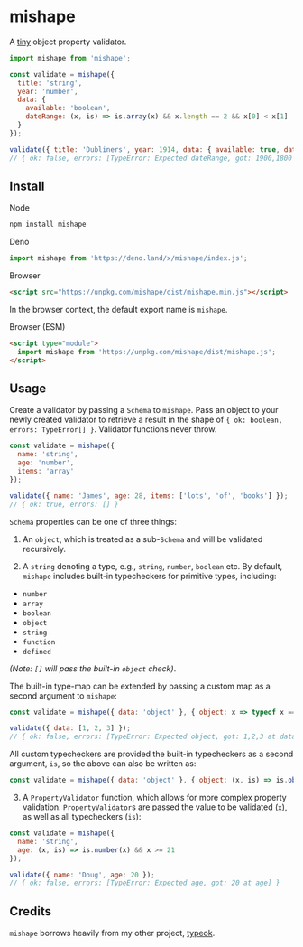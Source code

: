 # mishape

A [tiny](https://bundlephobia.com/package/mishape) object property validator.

```js
import mishape from 'mishape';

const validate = mishape({
  title: 'string',
  year: 'number',
  data: {
    available: 'boolean',
    dateRange: (x, is) => is.array(x) && x.length == 2 && x[0] < x[1]
  }
});

validate({ title: 'Dubliners', year: 1914, data: { available: true, dateRange: [1900, 1800] } })
// { ok: false, errors: [TypeError: Expected dateRange, got: 1900,1800 at data.dateRange] }
```

## Install

Node
```bash
npm install mishape
```

Deno
```js
import mishape from 'https://deno.land/x/mishape/index.js';
```

Browser
```html
<script src="https://unpkg.com/mishape/dist/mishape.min.js"></script>
```

In the browser context, the default export name is `mishape`.

Browser (ESM)
```html
<script type="module">
  import mishape from 'https://unpkg.com/mishape/dist/mishape.js';
</script>
```

## Usage

Create a validator by passing a `Schema` to `mishape`. Pass an object to your newly created validator to retrieve a result in the shape of `{ ok: boolean, errors: TypeError[] }`. Validator functions never throw.

```js
const validate = mishape({
  name: 'string',
  age: 'number',
  items: 'array'
});

validate({ name: 'James', age: 28, items: ['lots', 'of', 'books'] });
// { ok: true, errors: [] }
```

`Schema` properties can be one of three things:

1. An `object`, which is treated as a sub-`Schema` and will be validated recursively.

2. A `string` denoting a type, e.g., `string`, `number`, `boolean` etc. By default, `mishape` includes built-in typecheckers for primitive types, including:

* `number`
* `array`
* `boolean`
* `object`
* `string`
* `function`
* `defined`

*(Note: `[]` will pass the built-in `object` check)*.

The built-in type-map can be extended by passing a custom map as a second argument to `mishape`:

```js
const validate = mishape({ data: 'object' }, { object: x => typeof x == 'object' && x != null && !Array.isArray(x) });

validate({ data: [1, 2, 3] });
// { ok: false, errors: [TypeError: Expected object, got: 1,2,3 at data] }
```

All custom typecheckers are provided the built-in typecheckers as a second argument, `is`, so the above can also be written as:

```js
const validate = mishape({ data: 'object' }, { object: (x, is) => is.object(x) && !is.array(x) });
```

3. A `PropertyValidator` function, which allows for more complex property validation. `PropertyValidator`s are passed the value to be validated (`x`), as well as all typecheckers (`is`):

```js
const validate = mishape({
  name: 'string',
  age: (x, is) => is.number(x) && x >= 21
});

validate({ name: 'Doug', age: 20 });
// { ok: false, errors: [TypeError: Expected age, got: 20 at age] }
```

## Credits

`mishape` borrows heavily from my other project, [typeok](https://github.com/kevinfiol/typeok).